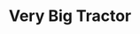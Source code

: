 ---
title: Very Big Tractor
name: Very Big Tractor
description_markdown: >-
  Because sometimes tractor is faster than the car on highway. It is a John Deere 5075E tractor, a mid-range utility tractor.  John Deere is a well-known manufacturer of agricultural machinery and the green and yellow color scheme is their signature.




garment_type:
price: '621569.00'
sku: tiger
stock: 10
sizes:
  - Small
  - Medium
  - Large
  - XL
styles:
  - name: Black
    color: '#000000'
    image: /images/products/tractor/tractors.png
---